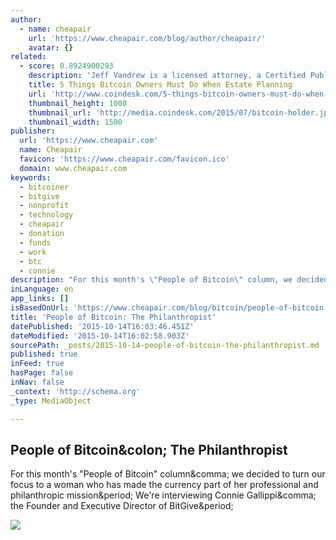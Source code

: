 ```yaml
---
author:
  - name: cheapair
    url: 'https://www.cheapair.com/blog/author/cheapair/'
    avatar: {}
related:
  - score: 0.8924900293
    description: 'Jeff Vandrew is a licensed attorney, a Certified Public Accountant and a Certified Financial Planner. Based in New Jersey, he restricts his practice to two areas: estate planning and tax planning. Here he explains the steps bitcoin holders should take when planning their estates.'
    title: 5 Things Bitcoin Owners Must Do When Estate Planning
    url: 'http://www.coindesk.com/5-things-bitcoin-owners-must-do-when-estate-planning/'
    thumbnail_height: 1000
    thumbnail_url: 'http://media.coindesk.com/2015/07/bitcoin-holder.jpg'
    thumbnail_width: 1500
publisher:
  url: 'https://www.cheapair.com'
  name: Cheapair
  favicon: 'https://www.cheapair.com/favicon.ico'
  domain: www.cheapair.com
keywords:
  - bitcoiner
  - bitgive
  - nonprofit
  - technology
  - cheapair
  - donation
  - funds
  - work
  - btc
  - connie
description: "For this month's \"People of Bitcoin\" column, we decided to turn our focus to a woman who has made the currency part of her professional and philanthropic mission. We're interviewing Connie Gallippi, the Founder and Executive Director of BitGive."
inLanguage: en
app_links: []
isBasedOnUrl: 'https://www.cheapair.com/blog/bitcoin/people-of-bitcoin-the-philanthropist/'
title: 'People of Bitcoin: The Philanthropist'
datePublished: '2015-10-14T16:03:46.451Z'
dateModified: '2015-10-14T16:02:58.903Z'
sourcePath: _posts/2015-10-14-people-of-bitcoin-the-philanthropist.md
published: true
inFeed: true
hasPage: false
inNav: false
_context: 'http://schema.org'
_type: MediaObject

---
```

<article style=""><h1>People of Bitcoin&amp;colon; The Philanthropist</h1><p>For this month's "People of Bitcoin" column&amp;comma; we decided to turn our focus to a woman who has made the currency part of her professional and philanthropic mission&amp;period; We're interviewing Connie Gallippi&amp;comma; the Founder and Executive Director of BitGive&amp;period;</p><img src="https://cdn.cheapair.com/uploads/2015/10/humans_of_bitcoin-banner-connie_gallippi-v1.jpg" /></article>